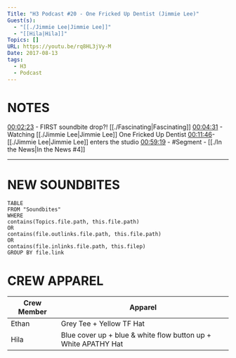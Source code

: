 ```yaml
---
Title: "H3 Podcast #20 - One Fricked Up Dentist (Jimmie Lee)"
Guest(s):
  - "[[./Jimmie Lee|Jimmie Lee]]"
  - "[[Hila|Hila]]"
Topics: []
URL: https://youtu.be/rq8HL3jVy-M
Date: 2017-08-13
tags:
  - H3
  - Podcast
---
```

# NOTES
[00:02:23](https://youtu.be/rq8HL3jVy-M?t=143) - FIRST soundbite drop?! [[./Fascinating|Fascinating]]
[00:04:31](https://youtu.be/rq8HL3jVy-M?t=271) - Watching [[./Jimmie Lee|Jimmie Lee]] One Fricked Up Dentist
[00:11:46](https://youtu.be/rq8HL3jVy-M?t=706)- [[./Jimmie Lee|Jimmie Lee]] enters the studio
[00:59:19](https://youtu.be/rq8HL3jVy-M?t=3559) - #Segment - [[./In the News|In the News #4]]

___
# NEW SOUNDBITES
``` dataview
TABLE
FROM "Soundbites"
WHERE 
contains(Topics.file.path, this.file.path) 
OR 
contains(file.outlinks.file.path, this.file.path)
OR
contains(file.inlinks.file.path, this.filep)
GROUP BY file.link
```

# CREW APPAREL

| Crew Member | Apparel |
| ---- | ---- |
| Ethan | Grey Tee + Yellow TF Hat |
| Hila | Blue cover up + blue & white flow button up + White APATHY Hat |


